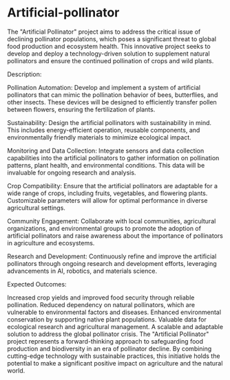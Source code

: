 # Artificial-pollinator

The "Artificial Pollinator" project aims to address the critical issue of declining pollinator populations, which poses a significant threat to global food production and ecosystem health. This innovative project seeks to develop and deploy a technology-driven solution to supplement natural pollinators and ensure the continued pollination of crops and wild plants.

Description:

Pollination Automation: Develop and implement a system of artificial pollinators that can mimic the pollination behavior of bees, butterflies, and other insects. These devices will be designed to efficiently transfer pollen between flowers, ensuring the fertilization of plants.

Sustainability: Design the artificial pollinators with sustainability in mind. This includes energy-efficient operation, reusable components, and environmentally friendly materials to minimize ecological impact.

Monitoring and Data Collection: Integrate sensors and data collection capabilities into the artificial pollinators to gather information on pollination patterns, plant health, and environmental conditions. This data will be invaluable for ongoing research and analysis.

Crop Compatibility: Ensure that the artificial pollinators are adaptable for a wide range of crops, including fruits, vegetables, and flowering plants. Customizable parameters will allow for optimal performance in diverse agricultural settings.

Community Engagement: Collaborate with local communities, agricultural organizations, and environmental groups to promote the adoption of artificial pollinators and raise awareness about the importance of pollinators in agriculture and ecosystems.

Research and Development: Continuously refine and improve the artificial pollinators through ongoing research and development efforts, leveraging advancements in AI, robotics, and materials science.

Expected Outcomes:

Increased crop yields and improved food security through reliable pollination.
Reduced dependency on natural pollinators, which are vulnerable to environmental factors and diseases.
Enhanced environmental conservation by supporting native plant populations.
Valuable data for ecological research and agricultural management.
A scalable and adaptable solution to address the global pollinator crisis.
The "Artificial Pollinator" project represents a forward-thinking approach to safeguarding food production and biodiversity in an era of pollinator decline. By combining cutting-edge technology with sustainable practices, this initiative holds the potential to make a significant positive impact on agriculture and the natural world.
